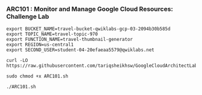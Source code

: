 ### ARC101 : Monitor and Manage Google Cloud Resources: Challenge Lab

```
export BUCKET_NAME=travel-bucket-qwiklabs-gcp-03-2094b30b585d
export TOPIC_NAME=travel-topic-970
export FUNCTION_NAME=travel-thumbnail-generator
export REGION=us-central1
export SECOND_USER=student-04-20efaeaa5579@qwiklabs.net
```

```
curl -LO https://raw.githubusercontent.com/tariqsheikhsw/GoogleCloudArchitectLabs/main/Solutions/ARC101.sh

sudo chmod +x ARC101.sh

./ARC101.sh
```
